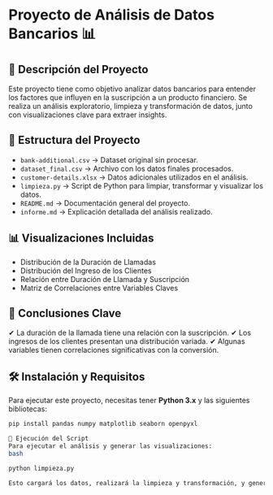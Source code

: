 # Proyecto de Análisis de Datos Bancarios 📊
## 📌 Descripción del Proyecto
Este proyecto tiene como objetivo analizar datos bancarios para entender los factores que influyen en la suscripción a un producto financiero. Se realiza un análisis exploratorio, limpieza y transformación de datos, junto con visualizaciones clave para extraer insights.

## 📂 Estructura del Proyecto
- `bank-additional.csv` → Dataset original sin procesar.
- `dataset_final.csv` → Archivo con los datos finales procesados.
- `customer-details.xlsx` → Datos adicionales utilizados en el análisis.
- `limpieza.py` → Script de Python para limpiar, transformar y visualizar los datos.
- `README.md` → Documentación general del proyecto.
- `informe.md` → Explicación detallada del análisis realizado.

## 📊 Visualizaciones Incluidas
- Distribución de la Duración de Llamadas
- Distribución del Ingreso de los Clientes
- Relación entre Duración de Llamada y Suscripción
- Matriz de Correlaciones entre Variables Claves

## 📌 Conclusiones Clave
✔ La duración de la llamada tiene una relación con la suscripción.
✔ Los ingresos de los clientes presentan una distribución variada.
✔ Algunas variables tienen correlaciones significativas con la conversión.

## 🛠️ Instalación y Requisitos
Para ejecutar este proyecto, necesitas tener **Python 3.x** y las siguientes bibliotecas:

```bash
pip install pandas numpy matplotlib seaborn openpyxl

🚀 Ejecución del Script
Para ejecutar el análisis y generar las visualizaciones:
bash

python limpieza.py

Esto cargará los datos, realizará la limpieza y transformación, y generará las visualizaciones correspondientes.
